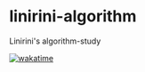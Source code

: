 # linirini-algorithm
Linirini's algorithm-study

[![wakatime](https://wakatime.com/badge/github/linirini/linirini-algorithm.svg)](https://wakatime.com/badge/github/linirini/linirini-algorithm)
